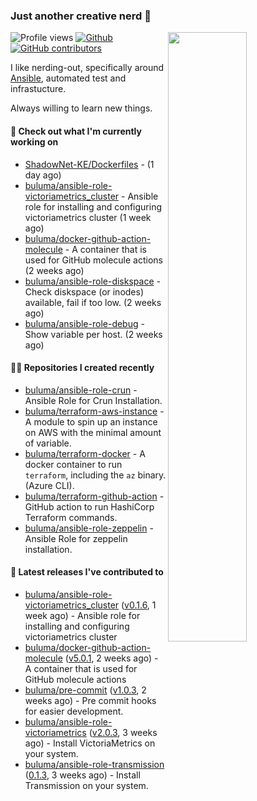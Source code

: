 ### Just another creative nerd 👋


![Profile views](https://gpvc.arturio.dev/buluma) <a href="https://gitstats.me/buluma">
  <img align="right" src="https://github-readme-stats.vercel.app/api?username=buluma&theme=gotham&show_icons=true" width="50%"/>
</a>
[![Github](https://img.shields.io/badge/-buluma-black?style=flat&labelColor=black&logo=github&logoColor=white&include_all_commits=true&count_private=true)](https://gitstats.me/buluma)
[![GitHub contributors](https://img.shields.io/github/contributors/buluma/badges.svg)](https://GitHub.com/buluma/badges/graphs/contributors/)

I like nerding-out, specifically around [Ansible](https://github.com/ansible/ansible), automated test and infrastucture.

Always willing to learn new things.

#### 👷 Check out what I'm currently working on

- [ShadowNet-KE/Dockerfiles](https://github.com/ShadowNet-KE/Dockerfiles) -  (1 day ago)
- [buluma/ansible-role-victoriametrics_cluster](https://github.com/buluma/ansible-role-victoriametrics_cluster) - Ansible role for installing and configuring victoriametrics cluster (1 week ago)
- [buluma/docker-github-action-molecule](https://github.com/buluma/docker-github-action-molecule) - A container that is used for GitHub molecule actions (2 weeks ago)
- [buluma/ansible-role-diskspace](https://github.com/buluma/ansible-role-diskspace) - Check diskspace (or inodes) available, fail if too low. (2 weeks ago)
- [buluma/ansible-role-debug](https://github.com/buluma/ansible-role-debug) - Show variable per host. (2 weeks ago)

#### 👨‍💻 Repositories I created recently

- [buluma/ansible-role-crun](https://github.com/buluma/ansible-role-crun) - Ansible Role for Crun Installation.
- [buluma/terraform-aws-instance](https://github.com/buluma/terraform-aws-instance) - A module to spin up an instance on AWS with the minimal amount of variable.
- [buluma/terraform-docker](https://github.com/buluma/terraform-docker) - A docker container to run `terraform`, including the `az` binary. (Azure CLI).
- [buluma/terraform-github-action](https://github.com/buluma/terraform-github-action) - GitHub action to run HashiCorp Terraform commands.
- [buluma/ansible-role-zeppelin](https://github.com/buluma/ansible-role-zeppelin) - Ansible Role for zeppelin installation.

#### 🚀 Latest releases I've contributed to

- [buluma/ansible-role-victoriametrics_cluster](https://github.com/buluma/ansible-role-victoriametrics_cluster) ([v0.1.6](https://github.com/buluma/ansible-role-victoriametrics_cluster/releases/tag/v0.1.6), 1 week ago) - Ansible role for installing and configuring victoriametrics cluster
- [buluma/docker-github-action-molecule](https://github.com/buluma/docker-github-action-molecule) ([v5.0.1](https://github.com/buluma/docker-github-action-molecule/releases/tag/v5.0.1), 2 weeks ago) - A container that is used for GitHub molecule actions
- [buluma/pre-commit](https://github.com/buluma/pre-commit) ([v1.0.3](https://github.com/buluma/pre-commit/releases/tag/v1.0.3), 2 weeks ago) - Pre commit hooks for easier development.
- [buluma/ansible-role-victoriametrics](https://github.com/buluma/ansible-role-victoriametrics) ([v2.0.3](https://github.com/buluma/ansible-role-victoriametrics/releases/tag/v2.0.3), 3 weeks ago) - Install VictoriaMetrics on your system.
- [buluma/ansible-role-transmission](https://github.com/buluma/ansible-role-transmission) ([0.1.3](https://github.com/buluma/ansible-role-transmission/releases/tag/0.1.3), 3 weeks ago) - Install Transmission on your system.


